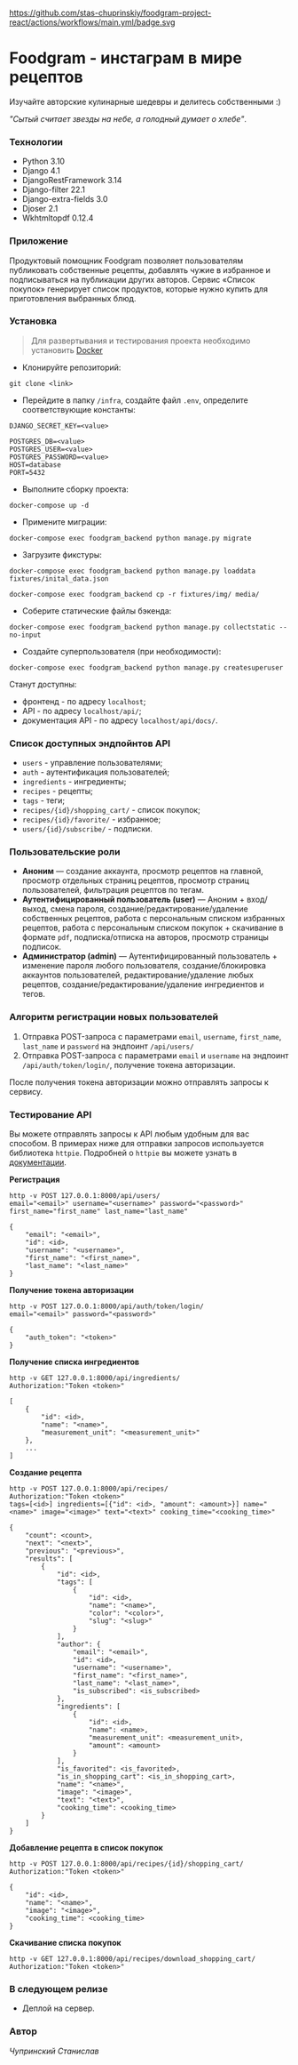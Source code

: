 https://github.com/stas-chuprinskiy/foodgram-project-react/actions/workflows/main.yml/badge.svg

# Foodgram - инстаграм в мире рецептов

Изучайте авторские кулинарные шедевры и делитесь собственными :)

*"Сытый считает звезды на небе, а голодный думает о хлебе"*.

### Технологии

* Python 3.10
* Django 4.1
* DjangoRestFramework 3.14
* Django-filter 22.1
* Django-extra-fields 3.0
* Djoser 2.1
* Wkhtmltopdf 0.12.4

### Приложение

Продуктовый помощник Foodgram позволяет пользователям публиковать собственные рецепты, добавлять чужие в избранное и подписываться на публикации других авторов. Сервис «Список покупок» генерирует список продуктов, которые нужно купить для приготовления выбранных блюд. 

### Установка

> Для развертывания и тестирования проекта необходимо установить [Docker](https://docs.docker.com/engine/install/)

- Клонируйте репозиторий:
```
git clone <link>
```

- Перейдите в папку `/infra`, создайте файл `.env`, определите соответствующие константы:
```
DJANGO_SECRET_KEY=<value>

POSTGRES_DB=<value>
POSTGRES_USER=<value>
POSTGRES_PASSWORD=<value>
HOST=database
PORT=5432
```

- Выполните сборку проекта:
```
docker-compose up -d
```

- Примените миграции:
```
docker-compose exec foodgram_backend python manage.py migrate
```

- Загрузите фикстуры:
```
docker-compose exec foodgram_backend python manage.py loaddata fixtures/inital_data.json

docker-compose exec foodgram_backend cp -r fixtures/img/ media/
```

- Соберите статические файлы бэкенда:
```
docker-compose exec foodgram_backend python manage.py collectstatic --no-input
```

- Создайте суперпользователя (при необходимости):
```
docker-compose exec foodgram_backend python manage.py createsuperuser
```

Станут доступны:
* фронтенд - по адресу `localhost`;
* API - по адресу `localhost/api/`;
* документация API - по адресу `localhost/api/docs/`.

### Список доступных эндпойнтов API

* `users` - управление пользователями;
* `auth` - аутентификация пользователей;
* `ingredients` - ингредиенты;
* `recipes` - рецепты;
* `tags` - теги;
* `recipes/{id}/shopping_cart/` - список покупок;
* `recipes/{id}/favorite/` - избранное;
* `users/{id}/subscribe/` - подписки.

### Пользовательские роли

- **Аноним** — создание аккаунта, просмотр рецептов на главной, просмотр отдельных страниц рецептов, просмотр страниц пользователей, фильтрация рецептов по тегам.
- **Аутентифицированный пользователь (user)** — Аноним + вход/выход, смена пароля, создание/редактирование/удаление собственных рецептов, работа с персональным списком избранных рецептов, работа с персональным списком покупок + скачивание в формате `pdf`, подписка/отписка на авторов, просмотр страницы подписок.
- **Администратор (admin)** — Аутентифицированный пользователь + изменение пароля любого пользователя, создание/блокировка аккаунтов пользователей, редактирование/удаление любых рецептов, создание/редактирование/удаление ингредиентов и тегов.

### Алгоритм регистрации новых пользователей

1. Отправка POST-запроса с параметрами `email`, `username`, `first_name`, `last_name` и `password` на эндпоинт `/api/users/` 
2. Отправка POST-запроса с параметрами `email` и `username` на эндпоинт `/api/auth/token/login/`, получение токена авторизации.

После получения токена авторизации можно отправлять запросы к сервису.

### Тестирование API

Вы можете отправлять запросы к API любым удобным для вас способом. 
В примерах ниже для отправки запросов используется библиотека `httpie`. 
Подробней о `httpie` вы можете узнать в [документации](https://httpie.io/docs/cli).

**Регистрация**
```
http -v POST 127.0.0.1:8000/api/users/
email="<email>" username="<username>" password="<password>" first_name="first_name" last_name="last_name"
```

```
{
    "email": "<email>",
    "id": <id>,
    "username": "<username>",
    "first_name": "<first_name>",
    "last_name": "<last_name>"
}
```

**Получение токена авторизации**
```
http -v POST 127.0.0.1:8000/api/auth/token/login/
email="<email>" password="<password>"
```

```
{
    "auth_token": "<token>"
}
```

**Получение списка ингредиентов**
```
http -v GET 127.0.0.1:8000/api/ingredients/
Authorization:"Token <token>"
```

```
[
    {
        "id": <id>,
        "name": "<name>",
        "measurement_unit": "<measurement_unit>"
    },
    ...
]
```

**Создание рецепта**
```
http -v POST 127.0.0.1:8000/api/recipes/
Authorization:"Token <token>" 
tags=[<id>] ingredients=[{"id": <id>, "amount": <amount>}] name="<name>" image="<image>" text="<text>" cooking_time="<cooking_time>"
```

```
{
    "count": <count>,
    "next": "<next>",
    "previous": "<previous>",
    "results": [
        {
            "id": <id>,
            "tags": [
                {
                    "id": <id>,
                    "name": "<name>",
                    "color": "<color>",
                    "slug": "<slug>"
                }
            ],
            "author": {
                "email": "<email>",
                "id": <id>,
                "username": "<username>",
                "first_name": "<first_name>",
                "last_name": "<last_name>",
                "is_subscribed": <is_subscribed>
            },
            "ingredients": [
                {
                    "id": <id>,
                    "name": <name>,
                    "measurement_unit": <measurement_unit>,
                    "amount": <amount>
                }
            ],
            "is_favorited": <is_favorited>,
            "is_in_shopping_cart": <is_in_shopping_cart>,
            "name": "<name>",
            "image": "<image>",
            "text": "<text>",
            "cooking_time": <cooking_time>
        }
    ]
}
```

**Добавление рецепта в список покупок**
```
http -v POST 127.0.0.1:8000/api/recipes/{id}/shopping_cart/
Authorization:"Token <token>"  
```

```
{
    "id": <id>,
    "name": "<name>",
    "image": "<image>",
    "cooking_time": <cooking_time>
}
```

**Скачивание списка покупок**
```
http -v GET 127.0.0.1:8000/api/recipes/download_shopping_cart/
Authorization:"Token <token>"  
```

### В следующем релизе

* Деплой на сервер.

### Автор

*Чупринский Станислав*
